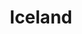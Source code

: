---
layout: photography
title:  "Iceland"
region: "Iceland"
year: 2021
id: iceland
intro: "Iceland has the most incredibly bizarre landscapes. In just 3 days I felt like I was in a dream, on the moon and on the surface of the sea."
seo:
  title: "Travel Photography - Iceland"
  description: "Photography from Southern Iceland, including Stokksnes, Þórsmörk and Reynisfjara."
  image:
    url: "Iceland-007.jpg"
    alt: "Sunrise at Reynisfjara"
hero:
  url: "Iceland-013.jpg"
  alt: "Howard on Stokksnes beach"
thumb:
  - url: "Iceland-006.jpg"
    alt: "Sunrise at Reynisfjara"
  - url: "Iceland-004.jpg"
    alt: "Around Þórsmörk on the F261"
---